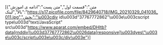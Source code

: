 [{"متن":"قسمت اول","متن پست":"ادامه ی اموزش بالا","لینک":"https://s17.picofile.com/file/8429640718/IMG_20210329_041036_011.jpg","پخش":"\u003cdiv id\u003d\"37767772862\"\u003e\u003cscript type\u003d\"text/JavaScript\" src\u003d\"https://www.aparat.com/embed/DHltb?data[rnddiv]\u003d37767772862\u0026data[responsive]\u003dyes\"\u003e\u003c/script\u003e\u003c/div\u003e"}]
